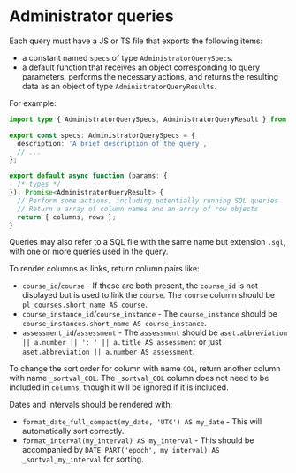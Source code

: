 # Administrator queries

Each query must have a JS or TS file that exports the following items:

- a constant named `specs` of type `AdministratorQuerySpecs`.
- a default function that receives an object corresponding to query parameters, performs the necessary actions, and returns the resulting data as an object of type `AdministratorQueryResults`.

For example:

```ts
import type { AdministratorQuerySpecs, AdministratorQueryResult } from './util.js';

export const specs: AdministratorQuerySpecs = {
  description: 'A brief description of the query',
  // ...
};

export default async function (params: {
  /* types */
}): Promise<AdministratorQueryResult> {
  // Perform some actions, including potentially running SQL queries
  // Return a array of column names and an array of row objects
  return { columns, rows };
}
```

Queries may also refer to a SQL file with the same name but extension `.sql`, with one or more queries used in the query.

To render columns as links, return column pairs like:

- `course_id`/`course` - If these are both present, the `course_id` is not displayed but is used to link the `course`. The `course` column should be `pl_courses.short_name AS course`.
- `course_instance_id`/`course_instance` - The `course_instance` should be `course_instances.short_name AS course_instance`.
- `assessment_id`/`assessment` - The `assessment` should be `aset.abbreviation || a.number || ': ' || a.title AS assessment` or just `aset.abbreviation || a.number AS assessment`.

To change the sort order for column with name `COL`, return another column with name `_sortval_COL`. The `_sortval_COL` column does not need to be included in `columns`, though it will be ignored if it is included.

Dates and intervals should be rendered with:

- `format_date_full_compact(my_date, 'UTC') AS my_date` - This will automatically sort correctly.
- `format_interval(my_interval) AS my_interval` - This should be accompanied by `DATE_PART('epoch', my_interval) AS _sortval_my_interval` for sorting.
